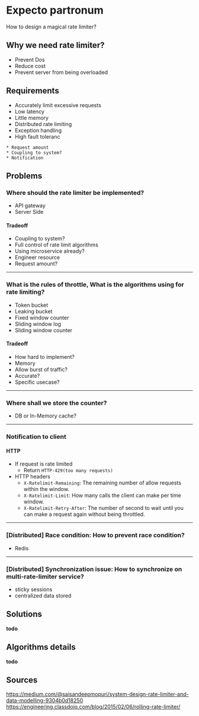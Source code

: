# Expecto partronum

How to design a magical rate limiter?


## Why we need rate limiter?

* Prevent Dos
* Reduce cost
* Prevent server from being overloaded

## Requirements
* Accurately limit excessive requests
* Low latency
* Little memory
* Distributed rate limiting
* Exception handling
* High fault toleranc

```
* Request amount
* Coupling to system?
* Notification
```

## Problems

### Where should the rate limiter be implemented?


* API gateway
* Server Side

#### Tradeoff

* Coupling to system?
* Full control of rate limit algorithms
* Using microservice already?
* Engineer resource
* Request amount?

---

### What is the rules of throttle, What is the algorithms using for rate limiting?

* Token bucket
* Leaking bucket
* Fixed window counter
* Sliding window log
* Sliding window counter

#### Tradeoff

* How hard to implement?
* Memory
* Allow burst of traffic?
* Accurate?
* Specific usecase?

---

### Where shall we store the counter?

* DB or In-Memory cache?

---

### Notification to client

#### HTTP

* If request is rate limited
    * Return `HTTP-429(too many requests)`
* HTTP headers
    * `X-Ratelimit-Remaining`: The remaining number of allow requests within the window.
    * `X-Ratelimit-Limit`: How many calls the client can make per time window.
    * `X-Ratelimit-Retry-After`: The number of second to wait until you can make a request again without being throttled.

---

### [Distributed] Race condition: How to prevent race condition?

* Redis

---

### [Distributed] Synchronization issue: How to synchronize on multi-rate-limiter service?

* sticky sessions
* centralized data stored

## Solutions

__todo__

## Algorithms details

__todo__

## Sources

https://medium.com/@saisandeepmopuri/system-design-rate-limiter-and-data-modelling-9304b0d18250
https://engineering.classdojo.com/blog/2015/02/06/rolling-rate-limiter/
